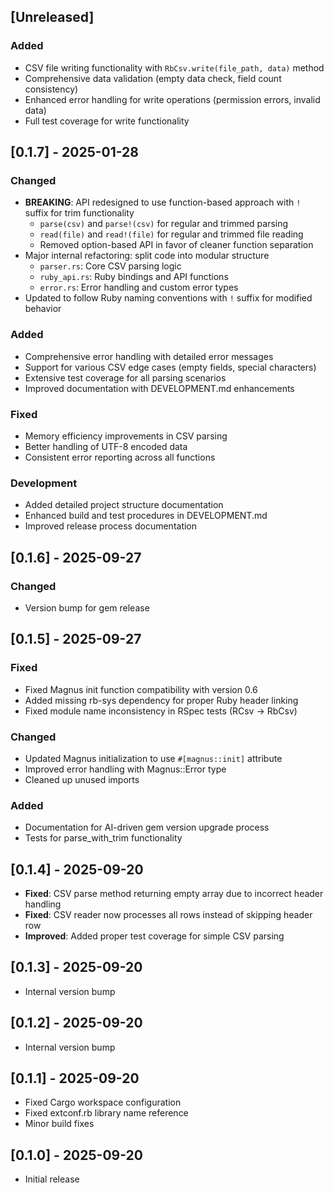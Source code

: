 ## [Unreleased]

### Added
- CSV file writing functionality with `RbCsv.write(file_path, data)` method
- Comprehensive data validation (empty data check, field count consistency)
- Enhanced error handling for write operations (permission errors, invalid data)
- Full test coverage for write functionality

## [0.1.7] - 2025-01-28

### Changed
- **BREAKING**: API redesigned to use function-based approach with `!` suffix for trim functionality
  - `parse(csv)` and `parse!(csv)` for regular and trimmed parsing
  - `read(file)` and `read!(file)` for regular and trimmed file reading
  - Removed option-based API in favor of cleaner function separation
- Major internal refactoring: split code into modular structure
  - `parser.rs`: Core CSV parsing logic
  - `ruby_api.rs`: Ruby bindings and API functions
  - `error.rs`: Error handling and custom error types
- Updated to follow Ruby naming conventions with `!` suffix for modified behavior

### Added
- Comprehensive error handling with detailed error messages
- Support for various CSV edge cases (empty fields, special characters)
- Extensive test coverage for all parsing scenarios
- Improved documentation with DEVELOPMENT.md enhancements

### Fixed
- Memory efficiency improvements in CSV parsing
- Better handling of UTF-8 encoded data
- Consistent error reporting across all functions

### Development
- Added detailed project structure documentation
- Enhanced build and test procedures in DEVELOPMENT.md
- Improved release process documentation

## [0.1.6] - 2025-09-27

### Changed
- Version bump for gem release

## [0.1.5] - 2025-09-27

### Fixed
- Fixed Magnus init function compatibility with version 0.6
- Added missing rb-sys dependency for proper Ruby header linking
- Fixed module name inconsistency in RSpec tests (RCsv → RbCsv)

### Changed
- Updated Magnus initialization to use `#[magnus::init]` attribute
- Improved error handling with Magnus::Error type
- Cleaned up unused imports

### Added
- Documentation for AI-driven gem version upgrade process
- Tests for parse_with_trim functionality

## [0.1.4] - 2025-09-20

- **Fixed**: CSV parse method returning empty array due to incorrect header handling
- **Fixed**: CSV reader now processes all rows instead of skipping header row
- **Improved**: Added proper test coverage for simple CSV parsing

## [0.1.3] - 2025-09-20

- Internal version bump

## [0.1.2] - 2025-09-20

- Internal version bump

## [0.1.1] - 2025-09-20

- Fixed Cargo workspace configuration
- Fixed extconf.rb library name reference
- Minor build fixes

## [0.1.0] - 2025-09-20

- Initial release
